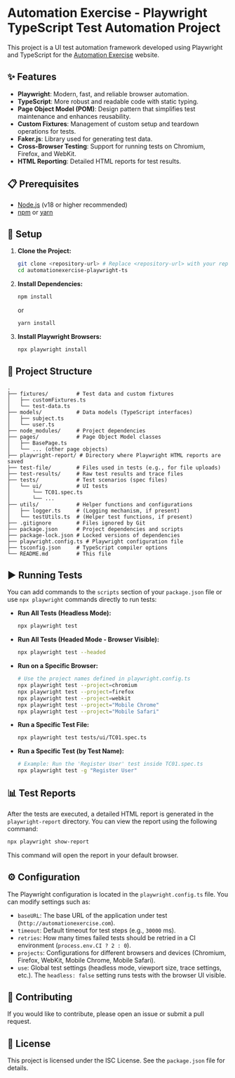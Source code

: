 # Automation Exercise - Playwright TypeScript Test Automation Project

This project is a UI test automation framework developed using Playwright and TypeScript for the [Automation Exercise](http://automationexercise.com) website.

## ✨ Features

*   **Playwright**: Modern, fast, and reliable browser automation.
*   **TypeScript**: More robust and readable code with static typing.
*   **Page Object Model (POM)**: Design pattern that simplifies test maintenance and enhances reusability.
*   **Custom Fixtures**: Management of custom setup and teardown operations for tests.
*   **Faker.js**: Library used for generating test data.
*   **Cross-Browser Testing**: Support for running tests on Chromium, Firefox, and WebKit.
*   **HTML Reporting**: Detailed HTML reports for test results.

## 📋 Prerequisites

*   [Node.js](https://nodejs.org/) (v18 or higher recommended)
*   [npm](https://www.npmjs.com/) or [yarn](https://yarnpkg.com/)

## 🚀 Setup

1.  **Clone the Project:**
    ```bash
    git clone <repository-url> # Replace <repository-url> with your repository address
    cd automationexercise-playwright-ts
    ```

2.  **Install Dependencies:**
    ```bash
    npm install
    ```
    or
    ```bash
    yarn install
    ```

3.  **Install Playwright Browsers:**
    ```bash
    npx playwright install
    ```

## 📂 Project Structure

```
.
├── fixtures/         # Test data and custom fixtures
│   ├── customFixtures.ts
│   └── test-data.ts
├── models/           # Data models (TypeScript interfaces)
│   ├── subject.ts
│   └── user.ts
├── node_modules/     # Project dependencies
├── pages/            # Page Object Model classes
│   ├── BasePage.ts
│   └── ... (other page objects)
├── playwright-report/ # Directory where Playwright HTML reports are saved
├── test-file/        # Files used in tests (e.g., for file uploads)
├── test-results/     # Raw test results and trace files
├── tests/            # Test scenarios (spec files)
│   └── ui/           # UI tests
│       └── TC01.spec.ts
│       └── ...
├── utils/            # Helper functions and configurations
│   ├── logger.ts     # (Logging mechanism, if present)
│   └── testUtils.ts  # (Helper test functions, if present)
├── .gitignore        # Files ignored by Git
├── package.json      # Project dependencies and scripts
├── package-lock.json # Locked versions of dependencies
├── playwright.config.ts # Playwright configuration file
├── tsconfig.json     # TypeScript compiler options
└── README.md         # This file
```

## ▶️ Running Tests

You can add commands to the `scripts` section of your `package.json` file or use `npx playwright` commands directly to run tests:

*   **Run All Tests (Headless Mode):**
    ```bash
    npx playwright test
    ```

*   **Run All Tests (Headed Mode - Browser Visible):**
    ```bash
    npx playwright test --headed
    ```

*   **Run on a Specific Browser:**
    ```bash
    # Use the project names defined in playwright.config.ts
    npx playwright test --project=chromium
    npx playwright test --project=firefox
    npx playwright test --project=webkit
    npx playwright test --project="Mobile Chrome"
    npx playwright test --project="Mobile Safari"
    ```

*   **Run a Specific Test File:**
    ```bash
    npx playwright test tests/ui/TC01.spec.ts
    ```

*   **Run a Specific Test (by Test Name):**
    ```bash
    # Example: Run the 'Register User' test inside TC01.spec.ts
    npx playwright test -g "Register User"
    ```

## 📊 Test Reports

After the tests are executed, a detailed HTML report is generated in the `playwright-report` directory. You can view the report using the following command:

```bash
npx playwright show-report
```

This command will open the report in your default browser.

## ⚙️ Configuration

The Playwright configuration is located in the `playwright.config.ts` file. You can modify settings such as:

*   `baseURL`: The base URL of the application under test (`http://automationexercise.com`).
*   `timeout`: Default timeout for test steps (e.g., `30000` ms).
*   `retries`: How many times failed tests should be retried in a CI environment (`process.env.CI ? 2 : 0`).
*   `projects`: Configurations for different browsers and devices (Chromium, Firefox, WebKit, Mobile Chrome, Mobile Safari).
*   `use`: Global test settings (headless mode, viewport size, trace settings, etc.). The `headless: false` setting runs tests with the browser UI visible.

## 🤝 Contributing

If you would like to contribute, please open an issue or submit a pull request.

## 📜 License

This project is licensed under the ISC License. See the `package.json` file for details. 